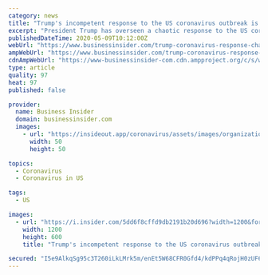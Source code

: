 ```yaml
---
category: news
title: "Trump's incompetent response to the US coronavirus outbreak is helping China look good"
excerpt: "President Trump has overseen a chaotic response to the US coronavirus outbreak. His missteps are undermining US efforts to highlight China's mistakes."
publishedDateTime: 2020-05-09T10:12:00Z
webUrl: "https://www.businessinsider.com/trump-coronavirus-response-chaos-helps-china-propaganda-2020-5"
ampWebUrl: "https://www.businessinsider.com/trump-coronavirus-response-chaos-helps-china-propaganda-2020-5?amp"
cdnAmpWebUrl: "https://www-businessinsider-com.cdn.ampproject.org/c/s/www.businessinsider.com/trump-coronavirus-response-chaos-helps-china-propaganda-2020-5?amp"
type: article
quality: 97
heat: 97
published: false

provider:
  name: Business Insider
  domain: businessinsider.com
  images:
    - url: "https://insideout.app/coronavirus/assets/images/organizations/businessinsider.com-50x50.jpg"
      width: 50
      height: 50

topics:
  - Coronavirus
  - Coronavirus in US

tags:
  - US

images:
  - url: "https://i.insider.com/5dd6f8cffd9db2191b20d696?width=1200&format=jpeg"
    width: 1200
    height: 600
    title: "Trump's incompetent response to the US coronavirus outbreak is helping China look good"

secured: "I5e9AlkqSg95c3T260iLkLMrk5m/enEt5W68CFR0Gfd4/kdPPq4qRojH0zUF6FhKSJYFYKW/dLjWjOFPrw2ja3fofGEAa6c61qmagWBAYsXHNzPGR1g+n2UDy2FB+U2/YSZdyd+SThrma7FW3OdZR9jxlmBbljlvOrpFrE6hFuI8sFTc/f1+RCzUhLZjfDIaNFbUgNo1Ry8FUNLpq7L+HjB9xPZQpznbGb4Z+xOzVukFK2BTpqwTTjatgZ50xqQyU2qiNnpPPYEJX0X8C22zZf2nJyt6TgqCDoEYOu7zv6X6oIDZiHaYfhL5wWlu2BwiwcOPEkoeePt+AEYHrHj9x0LnDelNIFTys22T7d2NzLk8zkqLFbmEW0lI7mW4OyUY5fOr5QnLdDIFkTI7ST39tc+Cv1GFYTavPejzIreIu/S/Av0fC0kfsBCs+hiZUwYBB9F8LWXj5UqFYZ2+1RxrRcz8b+VHrpQ0X7SvNOYG6tA=;dZ99nPJiMxHCIz3RIDcTDg=="
---
```


